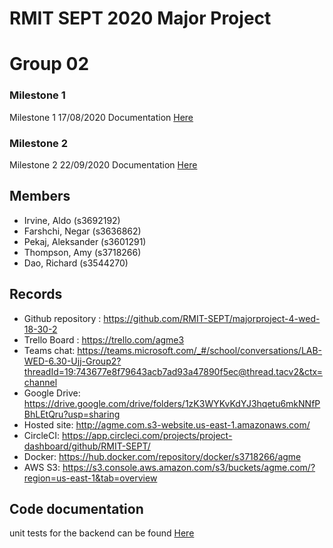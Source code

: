 # RMIT SEPT 2020 Major Project

# Group 02

### Milestone 1
Milestone 1 17/08/2020 Documentation [Here](majorproject-4-wed-18-30-2/docs/Sprints/Sprint0) 

### Milestone 2
Milestone 2 22/09/2020 Documentation [Here](majorproject-4-wed-18-30-2/docs/Sprints/Sprint2)

## Members
* Irvine, Aldo (s3692192)
* Farshchi, Negar (s3636862)
* Pekaj, Aleksander (s3601291)
* Thompson, Amy (s3718266)
* Dao, Richard (s3544270)

## Records

* Github repository : https://github.com/RMIT-SEPT/majorproject-4-wed-18-30-2
* Trello Board : https://trello.com/agme3
* Teams chat: https://teams.microsoft.com/_#/school/conversations/LAB-WED-6.30-Ujj-Group2?threadId=19:743677e8f79643acb7ad93a47890f5ec@thread.tacv2&ctx=channel
* Google Drive: https://drive.google.com/drive/folders/1zK3WYKvKdYJ3hqetu6mkNNfPBhLEtQru?usp=sharing 
* Hosted site: http://agme.com.s3-website.us-east-1.amazonaws.com/
* CircleCI: https://app.circleci.com/projects/project-dashboard/github/RMIT-SEPT/ 
* Docker: https://hub.docker.com/repository/docker/s3718266/agme 
* AWS S3: https://s3.console.aws.amazon.com/s3/buckets/agme.com/?region=us-east-1&tab=overview

## Code documentation

unit tests for the backend can be found [Here](majorproject-4-wed-18-30-2/BackEnd/src/main/java/com/wed18302/majorproject/tests/)
